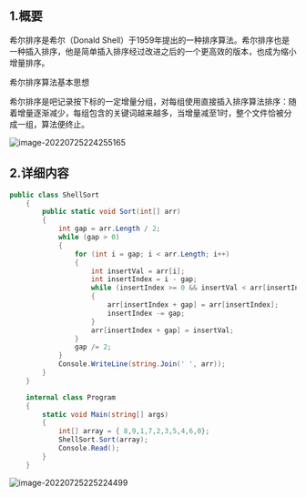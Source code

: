## 1.概要

希尔排序是希尔（Donald Shell）于1959年提出的一种排序算法。希尔排序也是一种插入排序，他是简单插入排序经过改进之后的一个更高效的版本，也成为缩小增量排序。



希尔排序算法基本思想

希尔排序是吧记录按下标的一定增量分组，对每组使用直接插入排序算法排序：随着增量逐渐减少，每组包含的关键词越来越多，当增量减至1时，整个文件恰被分成一组，算法便终止。

![image-20220725224255165](C:\Users\justerzhu_pc\AppData\Roaming\Typora\typora-user-images\image-20220725224255165.png)



## 2.详细内容

```c#
public class ShellSort
    {
        public static void Sort(int[] arr)
        {
            int gap = arr.Length / 2;
            while (gap > 0)
            {
                for (int i = gap; i < arr.Length; i++)
                {
                    int insertVal = arr[i];
                    int insertIndex = i - gap;
                    while (insertIndex >= 0 && insertVal < arr[insertIndex])
                    {
                        arr[insertIndex + gap] = arr[insertIndex];
                        insertIndex -= gap;
                    }
                    arr[insertIndex + gap] = insertVal;
                }
                gap /= 2;
            }
            Console.WriteLine(string.Join(' ', arr));
        }
    }
```

```c#
    internal class Program
    {
        static void Main(string[] args)
        {
            int[] array = { 8,9,1,7,2,3,5,4,6,0};
            ShellSort.Sort(array);
            Console.Read();
        }
    }
```

![image-20220725225224499](C:\Users\justerzhu_pc\AppData\Roaming\Typora\typora-user-images\image-20220725225224499.png)